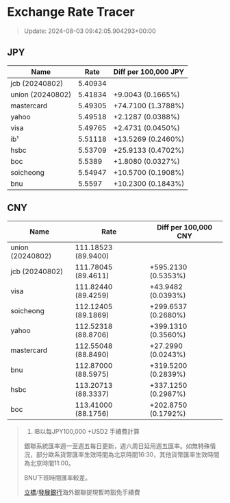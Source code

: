 # Exchange Rate Tracer

> Update: 2024-08-03 09:42:05.904293+00:00

## JPY

| Name             |    Rate | Diff per 100,000 JPY   |
|------------------|---------|------------------------|
| jcb (20240802)   | 5.40934 |                        |
| union (20240802) | 5.41834 | +9.0043 (0.1665%)      |
| mastercard       | 5.49305 | +74.7100 (1.3788%)     |
| yahoo            | 5.49518 | +2.1287 (0.0388%)      |
| visa             | 5.49765 | +2.4731 (0.0450%)      |
| ib¹              | 5.51118 | +13.5269 (0.2460%)     |
| hsbc             | 5.53709 | +25.9133 (0.4702%)     |
| boc              | 5.5389  | +1.8080 (0.0327%)      |
| soicheong        | 5.54947 | +10.5700 (0.1908%)     |
| bnu              | 5.5597  | +10.2300 (0.1843%)     |

## CNY

| Name             | Rate                | Diff per 100,000 CNY   |
|------------------|---------------------|------------------------|
| union (20240802) | 111.18523	(89.9400) |                        |
| jcb (20240802)   | 111.78045	(89.4611) | +595.2130 (0.5353%)    |
| visa             | 111.82440	(89.4259) | +43.9482 (0.0393%)     |
| soicheong        | 112.12405	(89.1869) | +299.6537 (0.2680%)    |
| yahoo            | 112.52318	(88.8706) | +399.1310 (0.3560%)    |
| mastercard       | 112.55048	(88.8490) | +27.2990 (0.0243%)     |
| bnu              | 112.87000	(88.5975) | +319.5200 (0.2839%)    |
| hsbc             | 113.20713	(88.3337) | +337.1250 (0.2987%)    |
| boc              | 113.41000	(88.1756) | +202.8750 (0.1792%)    |


> 1. IB以每JPY100,000 +USD2 手續費計算
>
> 銀聯系統匯率週一至週五每日更新，週六周日延用週五匯率。如無特殊情況，部分歐系貨幣匯率生效時間為北京時間16:30，其他貨幣匯率生效時間為北京時間11:00。
>
> BNU下班時間匯率較差。
>
> [立橋](https://www.wlbank.com.mo/uploads/ueditor/file/20181211/1544536513900230.pdf)/[發展銀行](https://www.mdb.com.mo/Service_Charges_20230728.pdf)海外銀聯提現暫時豁免手續費

